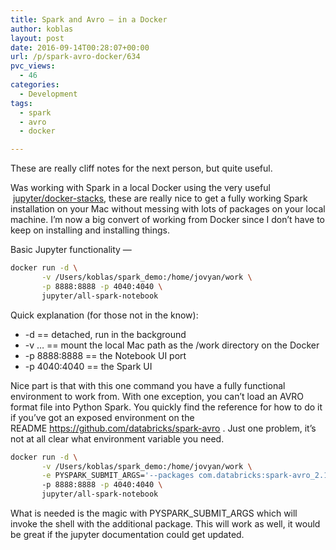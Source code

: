 ```yaml
---
title: Spark and Avro – in a Docker
author: koblas
layout: post
date: 2016-09-14T00:28:07+00:00
url: /p/spark-avro-docker/634
pvc_views:
  - 46
categories:
  - Development
tags:
  - spark
  - avro
  - docker

---
```

These are really cliff notes for the next person, but quite useful.

Was working with Spark in a local Docker using the very useful  [jupyter/docker-stacks][1], these are really nice to get a fully working Spark installation on your Mac without messing with lots of packages on your local machine. I&#8217;m now a big convert of working from Docker since I don&#8217;t have to keep on installing and installing things.

Basic Jupyter functionality &#8212;

```bash
docker run -d \
       -v /Users/koblas/spark_demo:/home/jovyan/work \
       -p 8888:8888 -p 4040:4040 \
       jupyter/all-spark-notebook
```

Quick explanation (for those not in the know):

  * -d == detached, run in the background
  * -v &#8230; == mount the local Mac path as the /work directory on the Docker
  * -p 8888:8888 == the Notebook UI port
  * -p 4040:4040 == the Spark UI

Nice part is that with this one command you have a fully functional environment to work from. With one exception, you can&#8217;t load an AVRO format file into Python Spark. You quickly find the reference for how to do it if you&#8217;ve got an exposed environment on the README https://github.com/databricks/spark-avro . Just one problem, it&#8217;s not at all clear what environment variable you need.

```bash
docker run -d \
       -v /Users/koblas/spark_demo:/home/jovyan/work \
       -e PYSPARK_SUBMIT_ARGS='--packages com.databricks:spark-avro_2.10:2.0.1 pyspark-shell'
       -p 8888:8888 -p 4040:4040 \
       jupyter/all-spark-notebook
```

What is needed is the magic with PYSPARK\_SUBMIT\_ARGS which will invoke the shell with the additional package. This will work as well, it would be great if the jupyter documentation could get updated.

 [1]: https://github.com/jupyter/docker-stack
